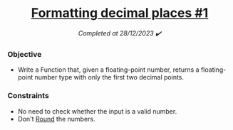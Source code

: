 <h1 align="center">
  <a href="https://www.codewars.com/kata/5641c3f809bf31f008000042/python">Formatting decimal places #1</a>
</h1>

<p align="center">
  <i align="center">Completed at 28/12/2023 ✔️</i>
</p>

### Objective

- Write a Function that, given a floating-point number, returns a floating-point number type with only the first two decimal points. 

### Constraints

- No need to check whether the input is a valid number.
- Don't [Round](https://www.w3schools.com/python/ref_func_round.asp) the numbers. 
